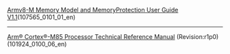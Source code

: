 [Armv8-M Memory Model and MemoryProtection User Guide V1.1][id_link1](107565_0101_01_en)
 ___ 
[Arm® Cortex®-M85 Processor Technical Reference Manual][id_link2] (Revision:r1p0) (101924_0100_06_en)


[id_link1]: https://documentation-service.arm.com/static/64c783b138511951cb7a2575?token=
[id_link2]: https://documentation-service.arm.com/static/641a35e18df5201251be9dec?token=
